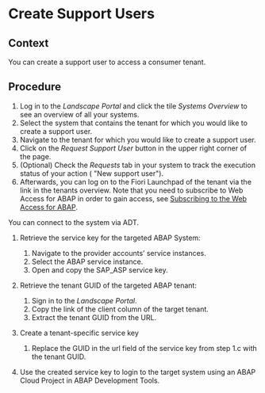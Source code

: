 <!-- loiob31712cc9dbf44fb8a603ab4be6f8d28 -->

# Create Support Users



<a name="loiob31712cc9dbf44fb8a603ab4be6f8d28__section_a1p_4hv_gqb"/>

## Context

You can create a support user to access a consumer tenant.



<a name="loiob31712cc9dbf44fb8a603ab4be6f8d28__section_dtt_2rf_knb"/>

## Procedure

1.  Log in to the *Landscape Portal* and click the tile *Systems Overview* to see an overview of all your systems.
2.  Select the system that contains the tenant for which you would like to create a support user.
3.  Navigate to the tenant for which you would like to create a support user.
4.  Click on the *Request Support User* button in the upper right corner of the page.
5.  \(Optional\) Check the *Requests* tab in your system to track the execution status of your action \( "New support user"\).
6.  Afterwards, you can log on to the Fiori Launchpad of the tenant via the link in the tenants overview. Note that you need to subscribe to Web Access for ABAP in order to gain access, see [Subscribing to the Web Access for ABAP](https://help.sap.com/viewer/65de2977205c403bbc107264b8eccf4b/Cloud/en-US/98928b0941294c74b946cdcefca9b047.html).

You can connect to the system via ADT.

1.  Retrieve the service key for the targeted ABAP System:
    1.  Navigate to the provider accounts’ service instances.
    2.  Select the ABAP service instance.
    3.  Open and copy the SAP\_ASP service key.

2.  Retrieve the tenant GUID of the targeted ABAP tenant:
    1.  Sign in to the *Landscape Portal*.
    2.  Copy the link of the client column of the target tenant.
    3.  Extract the tenant GUID from the URL.

3.  Create a tenant-specific service key
    1.  Replace the GUID in the url field of the service key from step 1.c with the tenant GUID.

4.  Use the created service key to login to the target system using an ABAP Cloud Project in ABAP Development Tools.

